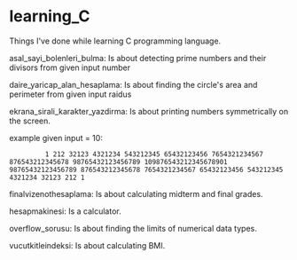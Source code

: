# learning_C
Things I've done while learning C programming language.

asal_sayi_bolenleri_bulma: Is about detecting prime numbers and their divisors from given input number

daire_yaricap_alan_hesaplama: Is about finding the circle's area and perimeter from given input raidus

ekrana_sirali_karakter_yazdirma: Is about printing numbers symmetrically on the screen.

example given input = 10:

``         1
          212
         32123
        4321234
       543212345
      65432123456
     7654321234567
    876543212345678
   98765432123456789
 109876543212345678901
   98765432123456789
    876543212345678
     7654321234567
      65432123456
       543212345
        4321234
         32123
          212
           1``

finalvizenothesaplama: Is about calculating midterm and final grades.

hesapmakinesi: Is a calculator.

overflow_sorusu: Is about finding the limits of numerical data types.

vucutkitleindeksi: Is about calculating BMI.

